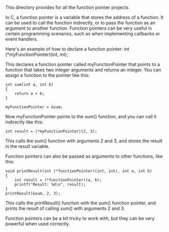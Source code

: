 This directory provides for all the function pointer projects


In C, a function pointer is a variable that stores the address of a function. It can be used to call the function indirectly, or to pass the function as an argument to another function. Function pointers can be very useful in certain programming scenarios, such as when implementing callbacks or event handlers.

Here's an example of how to declare a function pointer:
	int (*myFunctionPointer)(int, int);


This declares a function pointer called myFunctionPointer that points to a function that takes two integer arguments and returns an integer. You can assign a function to the pointer like this:


	int sum(int a, int b)
	{
		return a + b;
	}

	myFunctionPointer = &sum;

Now myFunctionPointer points to the sum() function, and you can call it indirectly like this:

	int result = (*myFunctionPointer)(2, 3);


This calls the sum() function with arguments 2 and 3, and stores the result in the result variable.

Function pointers can also be passed as arguments to other functions, like this:

	void printResult(int (*functionPointer)(int, int), int a, int b)
	{
		int result = (*functionPointer)(a, b);
		printf("Result: %d\n", result);
	}
	printResult(&sum, 2, 3);

This calls the printResult() function with the sum() function pointer, and prints the result of calling sum() with arguments 2 and 3.

Function pointers can be a bit tricky to work with, but they can be very powerful when used correctly.
